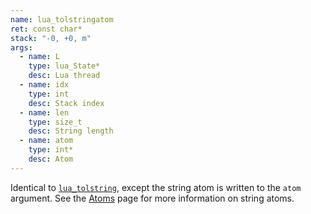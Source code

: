 ```yaml
---
name: lua_tolstringatom
ret: const char*
stack: "-0, +0, m"
args:
  - name: L
    type: lua_State*
    desc: Lua thread
  - name: idx
    type: int
    desc: Stack index
  - name: len
    type: size_t
    desc: String length
  - name: atom
    type: int*
    desc: Atom
---
```


Identical to [`lua_tolstring`](#lua_tolstring), except the string atom is written to the `atom` argument. See the [Atoms](cookbook/atoms.md) page for more information on string atoms.
